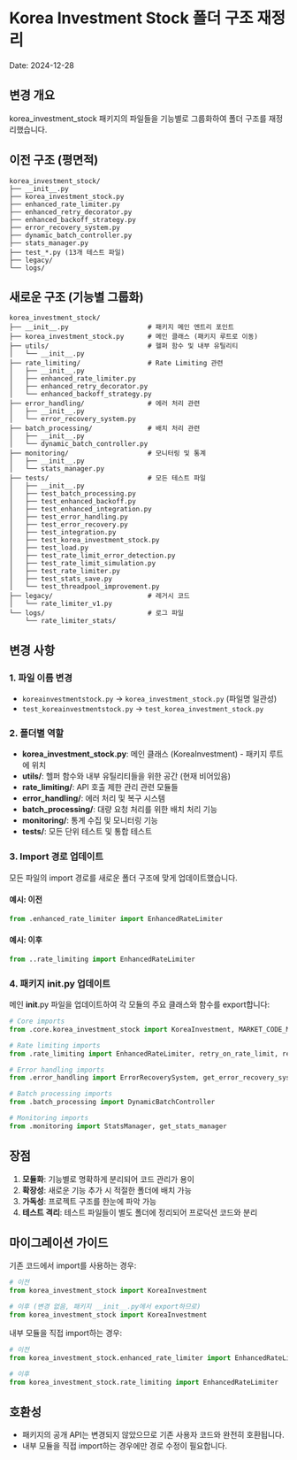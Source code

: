 # Korea Investment Stock 폴더 구조 재정리

Date: 2024-12-28

## 변경 개요

korea_investment_stock 패키지의 파일들을 기능별로 그룹화하여 폴더 구조를 재정리했습니다.

## 이전 구조 (평면적)

```
korea_investment_stock/
├── __init__.py
├── korea_investment_stock.py
├── enhanced_rate_limiter.py
├── enhanced_retry_decorator.py
├── enhanced_backoff_strategy.py
├── error_recovery_system.py
├── dynamic_batch_controller.py
├── stats_manager.py
├── test_*.py (13개 테스트 파일)
├── legacy/
└── logs/
```

## 새로운 구조 (기능별 그룹화)

```
korea_investment_stock/
├── __init__.py                    # 패키지 메인 엔트리 포인트
├── korea_investment_stock.py      # 메인 클래스 (패키지 루트로 이동)
├── utils/                         # 헬퍼 함수 및 내부 유틸리티
│   └── __init__.py
├── rate_limiting/                 # Rate Limiting 관련
│   ├── __init__.py
│   ├── enhanced_rate_limiter.py
│   ├── enhanced_retry_decorator.py
│   └── enhanced_backoff_strategy.py
├── error_handling/                # 에러 처리 관련
│   ├── __init__.py
│   └── error_recovery_system.py
├── batch_processing/              # 배치 처리 관련
│   ├── __init__.py
│   └── dynamic_batch_controller.py
├── monitoring/                    # 모니터링 및 통계
│   ├── __init__.py
│   └── stats_manager.py
├── tests/                         # 모든 테스트 파일
│   ├── __init__.py
│   ├── test_batch_processing.py
│   ├── test_enhanced_backoff.py
│   ├── test_enhanced_integration.py
│   ├── test_error_handling.py
│   ├── test_error_recovery.py
│   ├── test_integration.py
│   ├── test_korea_investment_stock.py
│   ├── test_load.py
│   ├── test_rate_limit_error_detection.py
│   ├── test_rate_limit_simulation.py
│   ├── test_rate_limiter.py
│   ├── test_stats_save.py
│   └── test_threadpool_improvement.py
├── legacy/                        # 레거시 코드
│   └── rate_limiter_v1.py
└── logs/                          # 로그 파일
    └── rate_limiter_stats/
```

## 변경 사항

### 1. 파일 이름 변경
- `koreainvestmentstock.py` → `korea_investment_stock.py` (파일명 일관성)
- `test_koreainvestmentstock.py` → `test_korea_investment_stock.py`

### 2. 폴더별 역할
- **korea_investment_stock.py**: 메인 클래스 (KoreaInvestment) - 패키지 루트에 위치
- **utils/**: 헬퍼 함수와 내부 유틸리티들을 위한 공간 (현재 비어있음)
- **rate_limiting/**: API 호출 제한 관리 관련 모듈들
- **error_handling/**: 에러 처리 및 복구 시스템
- **batch_processing/**: 대량 요청 처리를 위한 배치 처리 기능
- **monitoring/**: 통계 수집 및 모니터링 기능
- **tests/**: 모든 단위 테스트 및 통합 테스트

### 3. Import 경로 업데이트
모든 파일의 import 경로를 새로운 폴더 구조에 맞게 업데이트했습니다.

#### 예시: 이전
```python
from .enhanced_rate_limiter import EnhancedRateLimiter
```

#### 예시: 이후
```python
from ..rate_limiting import EnhancedRateLimiter
```

### 4. 패키지 __init__.py 업데이트
메인 __init__.py 파일을 업데이트하여 각 모듈의 주요 클래스와 함수를 export합니다:

```python
# Core imports
from .core.korea_investment_stock import KoreaInvestment, MARKET_CODE_MAP, EXCHANGE_CODE_MAP, API_RETURN_CODE

# Rate limiting imports
from .rate_limiting import EnhancedRateLimiter, retry_on_rate_limit, retry_on_network_error, get_backoff_strategy

# Error handling imports
from .error_handling import ErrorRecoverySystem, get_error_recovery_system

# Batch processing imports
from .batch_processing import DynamicBatchController

# Monitoring imports
from .monitoring import StatsManager, get_stats_manager
```

## 장점

1. **모듈화**: 기능별로 명확하게 분리되어 코드 관리가 용이
2. **확장성**: 새로운 기능 추가 시 적절한 폴더에 배치 가능
3. **가독성**: 프로젝트 구조를 한눈에 파악 가능
4. **테스트 격리**: 테스트 파일들이 별도 폴더에 정리되어 프로덕션 코드와 분리

## 마이그레이션 가이드

기존 코드에서 import를 사용하는 경우:
```python
# 이전
from korea_investment_stock import KoreaInvestment

# 이후 (변경 없음, 패키지 __init__.py에서 export하므로)
from korea_investment_stock import KoreaInvestment
```

내부 모듈을 직접 import하는 경우:
```python
# 이전
from korea_investment_stock.enhanced_rate_limiter import EnhancedRateLimiter

# 이후
from korea_investment_stock.rate_limiting import EnhancedRateLimiter
```

## 호환성
- 패키지의 공개 API는 변경되지 않았으므로 기존 사용자 코드와 완전히 호환됩니다.
- 내부 모듈을 직접 import하는 경우에만 경로 수정이 필요합니다. 